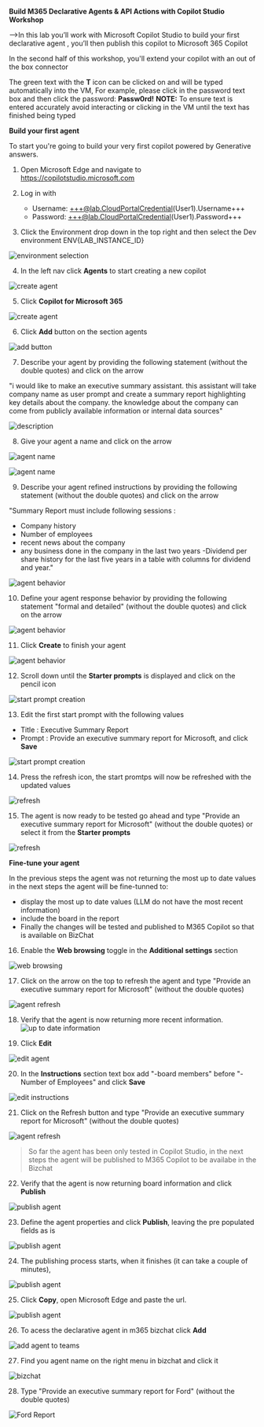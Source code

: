 **Build M365 Declarative Agents & API Actions with Copilot Studio Workshop**

-->In this lab you’ll work with Microsoft Copilot Studio to build your first declarative agent , you’ll then publish this copilot to Microsoft 365 Copilot

In the second half of this workshop, you'll extend your copilot with an out of the box connector

The green text with the **T** icon can be clicked on and will be typed automatically into the VM, For example, please click in the password text box and then click the password: **Passw0rd!** **NOTE:** To ensure text is entered accurately avoid interacting or clicking in the VM until the text has finished being typed

**Build your first agent**

To start you're going to build your very first copilot powered by Generative answers.

1. Open Microsoft Edge and navigate to <https://copilotstudio.microsoft.com>
2. Log in with

   - Username: +++@lab.CloudPortalCredential(User1).Username+++
   - Password: +++@lab.CloudPortalCredential(User1).Password+++

3. Click the Environment drop down in the top right and then select the Dev environment ENV{LAB_INSTANCE_ID}

![environment selection](media/env.jpg)

4. In the left nav click **Agents** to start creating a new copilot

![create agent](media/create.png)

5. Click **Copilot for Microsoft 365**

![create agent](media/agents.png)

6. Click **Add** button on the section agents

![add button](media/AddAgent.png)

7. Describe your agent by providing the following statement (without the double quotes) and click on the arrow

"i would like to make an executive summary assistant. this assistant will take company name as user prompt and create a summary report highlighting key details about the company. the knowledge about the company can come from publicly available information or internal data sources"

![description](media/description.png)

8. Give your agent a name and click on the arrow

![agent name](media/agentname.png)

![agent name](media/instructons.png)

9. Describe your agent refined instructions by providing the following statement (without the double quotes) and click on the arrow

"Summary Report must include following sessions :

- Company history
- Number of employees
- recent news about the company
- any business done in the company in the last two years
  -Dividend per share history for the last five years in a table with columns for dividend and year."

![agent behavior](media/agentbehavior.png)

10. Define your agent response behavior by providing the following statement "formal and detailed" (without the double quotes) and click on the arrow

![agent behavior](media/createbot.png)

11. Click **Create** to finish your agent

![agent behavior](media/createbotbutton.png)

12. Scroll down until the **Starter prompts** is displayed and click on the pencil icon

![start prompt creation](media/starterprompts.png)

13. Edit the first start prompt with the following values

- Title : Executive Summary Report
- Prompt : Provide an executive summary report for Microsoft, and click **Save**

![start prompt creation](media/editstarterprompt.png)

14. Press the refresh icon, the start promtps will now be refreshed with the updated values

![refresh](media/refresh2.png)

15. The agent is now ready to be tested go ahead and type "Provide an executive summary report for Microsoft" (without the double quotes) or select it from the **Starter prompts**

![refresh](media/reply.png)

**Fine-tune your agent**

In the previous steps the agent was not returning the most up to date values in the next steps the agent will be fine-tunned to:

- display the most up to date values (LLM do not have the most recent information)
- include the board in the report
- Finally the changes will be tested and published to M365 Copilot so that is available on BizChat

16. Enable the **Web browsing** toggle in the **Additional settings** section

![web browsing](media/webbrowsing.png)

17. Click on the arrow on the top to refresh the agent and type "Provide an executive summary report for Microsoft" (without the double quotes)

![agent refresh](media/refresh.png)

18. Verify that the agent is now returning more recent information.
   ![up to date information](media/uptodateinfo.png)

19. Click **Edit**

![edit agent](media/edit.png)

20. In the **Instructions** section text box add "-board members" before "- Number of Employees" and click **Save**

![edit instructions](media/board.png)

21. Click on the Refresh button and type "Provide an executive summary report for Microsoft" (without the double quotes)

![agent refresh](media/refresh.png)

> So far the agent has been only tested in Copilot Studio, in the next steps the agent will be published to M365 Copilot to be availabe in the Bizchat

22. Verify that the agent is now returning board information and click **Publish**

![publish agent](media/publish.png)

23. Define the agent properties and click **Publish**, leaving the pre populated fields as is

![publish agent](media/publish2.png)

24. The publishing process starts, when it finishes (it can take a couple of minutes),

![publish agent](media/publish3.png)

25. Click **Copy**, open Microsoft Edge and paste the url.

![publish agent](media/publish4.png)

26. To acess the declarative agent in m365 bizchat click **Add**

![add agent to teams](media/addbottoteams.png)

27. Find you agent name on the right menu in bizchat and click it

![bizchat](media/bizchat.png)

28. Type "Provide an executive summary report for Ford" (without the double quotes)

![Ford Report](media/ford.png)
